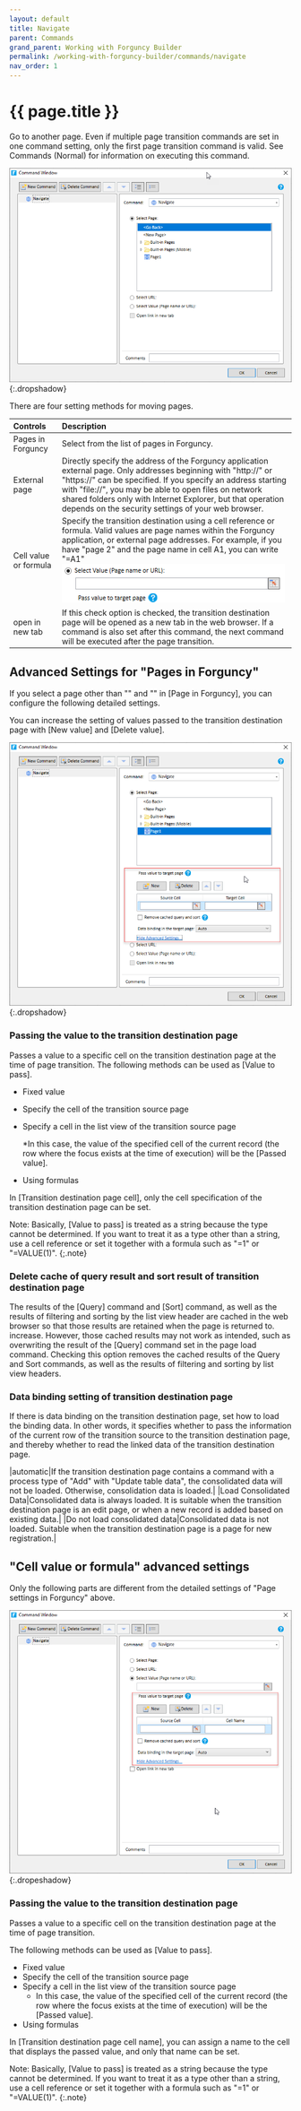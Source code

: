 ```yaml
---
layout: default
title: Navigate
parent: Commands
grand_parent: Working with Forguncy Builder
permalink: /working-with-forguncy-builder/commands/navigate
nav_order: 1
---
```


# {{ page.title }}

Go to another page. Even if multiple page transition commands are set in one command setting, only the first page transition command is valid. See Commands (Normal) for information on executing this command.

![navigate-command](/assets/images/product-images/navigate-command.png)
{:.dropshadow}

There are four setting methods for moving pages.

|Controls|Description|
|:--|:--|
|Pages in Forguncy|Select from the list of pages in Forguncy.|
|External page|Directly specify the address of the Forguncy application external page. Only addresses beginning with "http://" or "https://" can be specified. If you specify an address starting with "file://", you may be able to open files on network shared folders only with Internet Explorer, but that operation depends on the security settings of your web browser.|
|Cell value or formula|Specify the transition destination using a cell reference or formula. Valid values ​​are page names within the Forguncy application, or external page addresses. For example, if you have "page 2" and the page name in cell A1, you can write "=A1" <br/> ![navigate-select-value-command](/assets/images/product-images/navigate-select-value-command.png)|
|open in new tab|If this check option is checked, the transition destination page will be opened as a new tab in the web browser. If a command is also set after this command, the next command will be executed after the page transition.|

## Advanced Settings for "Pages in Forguncy"

If you select a page other than "<previous page>" and "<new page>" in [Page in Forguncy], you can configure the following detailed settings.

You can increase the setting of values ​​passed to the transition destination page with [New value] and [Delete value].

![navigate-advanced-control-command](/assets/images/product-images/navigate-advanced-control-command.png)
{:.dropshadow}

### Passing the value to the transition destination page

Passes a value to a specific cell on the transition destination page at the time of page transition.
The following methods can be used as [Value to pass].

- Fixed value
- Specify the cell of the transition source page
- Specify a cell in the list view of the transition source page
    
    *In this case, the value of the specified cell of the current record (the row where the focus exists at the time of execution) will be the [Passed value].
- Using formulas

In [Transition destination page cell], only the cell specification of the transition destination page can be set.

Note: Basically, [Value to pass] is treated as a string because the type cannot be determined. If you want to treat it as a type other than a string, use a cell reference or set it together with a formula such as "=1" or "=VALUE(1)".
{;.note}

### Delete cache of query result and sort result of transition destination page

The results of the [Query] command and [Sort] command, as well as the results of filtering and sorting by the list view header are cached in the web browser so that those results are retained when the page is returned to. increase. However, those cached results may not work as intended, such as overwriting the result of the [Query] command set in the page load command. Checking this option removes the cached results of the Query and Sort commands, as well as the results of filtering and sorting by list view headers.

### Data binding setting of transition destination page

If there is data binding on the transition destination page, set how to load the binding data. In other words, it specifies whether to pass the information of the current row of the transition source to the transition destination page, and thereby whether to read the linked data of the transition destination page.

|automatic|If the transition destination page contains a command with a process type of "Add" with "Update table data", the consolidated data will not be loaded. Otherwise, consolidation data is loaded.|
|Load Consolidated Data|Consolidated data is always loaded. It is suitable when the transition destination page is an edit page, or when a new record is added based on existing data.|
|Do not load consolidated data|Consolidated data is not loaded. Suitable when the transition destination page is a page for new registration.|

## "Cell value or formula" advanced settings

Only the following parts are different from the detailed settings of "Page settings in Forguncy" above.

![navigate-select-value-advanced-setting-command](/assets/images/product-images/navigate-select-value-advanced-setting-command.png)
{:.dropeshadow}

### Passing the value to the transition destination page

Passes a value to a specific cell on the transition destination page at the time of page transition.

The following methods can be used as [Value to pass].

- Fixed value
- Specify the cell of the transition source page
- Specify a cell in the list view of the transition source page
    * In this case, the value of the specified cell of the current record (the row where the focus exists at the time of execution) will be the [Passed value].
- Using formulas

In [Transition destination page cell name], you can assign a name to the cell that displays the passed value, and only that name can be set. 

Note: Basically, [Value to pass] is treated as a string because the type cannot be determined. If you want to treat it as a type other than a string, use a cell reference or set it together with a formula such as "=1" or "=VALUE(1)".
{:.note}

